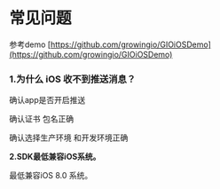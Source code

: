 # 常见问题

参考demo [https://github.com/growingio/GIOiOSDemo](https://github.com/growingio/GIOiOSDemo)

### 1.为什么 iOS 收不到推送消息？ <a id="ios_1"></a>

确认app是否开启推送

确认证书 包名正确

确认选择生产环境 和开发环境正确

**2.SDK最低兼容iOS系统。**

最低兼容iOS 8.0 系统。  
  




